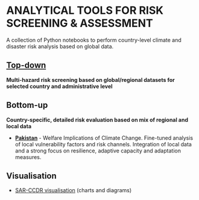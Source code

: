 # ANALYTICAL TOOLS FOR RISK SCREENING & ASSESSMENT
A collection of Python notebooks to perform country-level climate and disaster risk analysis based on global data.

## [Top-down](https://github.com/GFDRR/CCDR-tools/tree/main/Top-down)
**Multi-hazard risk screening based on global/regional datasets for selected country and administrative level**

## Bottom-up
**Country-specific, detailed risk evaluation based on mix of regional and local data**

- **[Pakistan](https://github.com/mahamfkhan/Pakistan-CCDR)** - Welfare Implications of Climate Change. Fine-tuned analysis of local vulnerability factors and risk channels. Integration of local data and a strong focus on resilience, adaptive capacity and adaptation measures.


## Visualisation
- [SAR-CCDR visualisation](https://github.com/klee016/SAR-CCDR-visualizations) (charts and diagrams)
